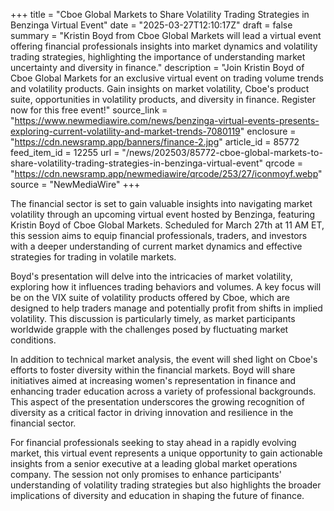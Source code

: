 +++
title = "Cboe Global Markets to Share Volatility Trading Strategies in Benzinga Virtual Event"
date = "2025-03-27T12:10:17Z"
draft = false
summary = "Kristin Boyd from Cboe Global Markets will lead a virtual event offering financial professionals insights into market dynamics and volatility trading strategies, highlighting the importance of understanding market uncertainty and diversity in finance."
description = "Join Kristin Boyd of Cboe Global Markets for an exclusive virtual event on trading volume trends and volatility products. Gain insights on market volatility, Cboe's product suite, opportunities in volatility products, and diversity in finance. Register now for this free event!"
source_link = "https://www.newmediawire.com/news/benzinga-virtual-events-presents-exploring-current-volatility-and-market-trends-7080119"
enclosure = "https://cdn.newsramp.app/banners/finance-2.jpg"
article_id = 85772
feed_item_id = 12255
url = "/news/202503/85772-cboe-global-markets-to-share-volatility-trading-strategies-in-benzinga-virtual-event"
qrcode = "https://cdn.newsramp.app/newmediawire/qrcode/253/27/iconmoyf.webp"
source = "NewMediaWire"
+++

<p>The financial sector is set to gain valuable insights into navigating market volatility through an upcoming virtual event hosted by Benzinga, featuring Kristin Boyd of Cboe Global Markets. Scheduled for March 27th at 11 AM ET, this session aims to equip financial professionals, traders, and investors with a deeper understanding of current market dynamics and effective strategies for trading in volatile markets.</p><p>Boyd's presentation will delve into the intricacies of market volatility, exploring how it influences trading behaviors and volumes. A key focus will be on the VIX suite of volatility products offered by Cboe, which are designed to help traders manage and potentially profit from shifts in implied volatility. This discussion is particularly timely, as market participants worldwide grapple with the challenges posed by fluctuating market conditions.</p><p>In addition to technical market analysis, the event will shed light on Cboe's efforts to foster diversity within the financial markets. Boyd will share initiatives aimed at increasing women's representation in finance and enhancing trader education across a variety of professional backgrounds. This aspect of the presentation underscores the growing recognition of diversity as a critical factor in driving innovation and resilience in the financial sector.</p><p>For financial professionals seeking to stay ahead in a rapidly evolving market, this virtual event represents a unique opportunity to gain actionable insights from a senior executive at a leading global market operations company. The session not only promises to enhance participants' understanding of volatility trading strategies but also highlights the broader implications of diversity and education in shaping the future of finance.</p>